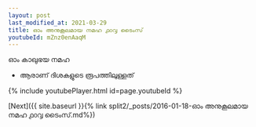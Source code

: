 ```yaml
---
layout: post
last_modified_at: 2021-03-29
title: ഓം അനുകൂലമായ നമഹ ൧൦൮ ടൈംസ്
youtubeId: mZnz0enAaqM
---
```

 
 
 ഓം കാഖുഭയ നമഹ 
 
 -  ആരാണ് ദിശകളുടെ രൂപത്തിലുള്ളത് 
 
  
 
  
 
 
 
 
 
 


{% include youtubePlayer.html id=page.youtubeId %}
 
[Next]({{ site.baseurl }}{% link  split2/_posts/2016-01-18-ഓം അനുകൂലമായ നമഹ ൧൦൮ ടൈംസ്.md%})
 
